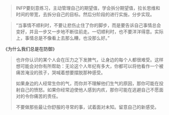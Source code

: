 > INFP要刻意练习，主动管理自己的期望值，学会拆分期望值，拉长思维和时间的带宽，去拆分自己的目标。然后分阶段的进行实施，分步实现。



> “当事情不顺利时，不要让悲伤止住了你的脚步，而是要告诉自己事情总会变好，并且一步又一步地不断往前走。一切顺利时，也不要洋洋得意。实际上，事情总是不像看上去那么糟，也没那么好。”

《为什么我们总是在防御》

> 也许你认识的某个人会在压力之下发脾气，让身边的每个人都很难受。这样想可能会对你有所帮助：无论这个人年纪有多大，你都可以将他看作一个被痛苦淹没的孩子，哭喊着想要摆脱那种感受。
>
> 如果身边的人经常生你的气，而你并不理解他们生气的原因，那你可能在投射自己的愤怒。如果你经常迫使他人感到内疚，那你可能在逃避自己不愿面对的令你痛苦的责任。
>
> 不要做那些最让你舒服的寻常的事，试着面对未知。留意自己的新感受。

